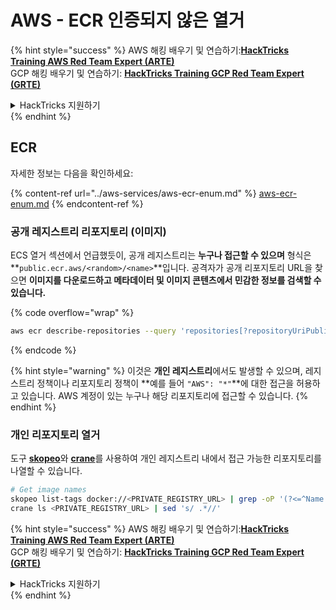 # AWS - ECR 인증되지 않은 열거

{% hint style="success" %}
AWS 해킹 배우기 및 연습하기:<img src="../../../.gitbook/assets/image (1).png" alt="" data-size="line">[**HackTricks Training AWS Red Team Expert (ARTE)**](https://training.hacktricks.xyz/courses/arte)<img src="../../../.gitbook/assets/image (1).png" alt="" data-size="line">\
GCP 해킹 배우기 및 연습하기: <img src="../../../.gitbook/assets/image (2).png" alt="" data-size="line">[**HackTricks Training GCP Red Team Expert (GRTE)**<img src="../../../.gitbook/assets/image (2).png" alt="" data-size="line">](https://training.hacktricks.xyz/courses/grte)

<details>

<summary>HackTricks 지원하기</summary>

* [**구독 계획**](https://github.com/sponsors/carlospolop) 확인하기!
* **💬 [**Discord 그룹**](https://discord.gg/hRep4RUj7f) 또는 [**텔레그램 그룹**](https://t.me/peass)에 참여하거나 **Twitter** 🐦 [**@hacktricks\_live**](https://twitter.com/hacktricks\_live)**를 팔로우하세요.**
* **[**HackTricks**](https://github.com/carlospolop/hacktricks) 및 [**HackTricks Cloud**](https://github.com/carlospolop/hacktricks-cloud) 깃허브 리포지토리에 PR을 제출하여 해킹 트릭을 공유하세요.**

</details>
{% endhint %}

## ECR

자세한 정보는 다음을 확인하세요:

{% content-ref url="../aws-services/aws-ecr-enum.md" %}
[aws-ecr-enum.md](../aws-services/aws-ecr-enum.md)
{% endcontent-ref %}

### 공개 레지스트리 리포지토리 (이미지)

ECS 열거 섹션에서 언급했듯이, 공개 레지스트리는 **누구나 접근할 수 있으며** 형식은 **`public.ecr.aws/<random>/<name>`**입니다. 공격자가 공개 리포지토리 URL을 찾으면 **이미지를 다운로드하고 메타데이터 및 이미지 콘텐츠에서 민감한 정보를 검색할 수 있습니다.**

{% code overflow="wrap" %}
```bash
aws ecr describe-repositories --query 'repositories[?repositoryUriPublic == `true`].repositoryName' --output text
```
{% endcode %}

{% hint style="warning" %}
이것은 **개인 레지스트리**에서도 발생할 수 있으며, 레지스트리 정책이나 리포지토리 정책이 **예를 들어 `"AWS": "*"`**에 대한 접근을 허용하고 있습니다. AWS 계정이 있는 누구나 해당 리포지토리에 접근할 수 있습니다.
{% endhint %}

### 개인 리포지토리 열거

도구 [**skopeo**](https://github.com/containers/skopeo)와 [**crane**](https://github.com/google/go-containerregistry/blob/main/cmd/crane/doc/crane.md)를 사용하여 개인 레지스트리 내에서 접근 가능한 리포지토리를 나열할 수 있습니다.
```bash
# Get image names
skopeo list-tags docker://<PRIVATE_REGISTRY_URL> | grep -oP '(?<=^Name: ).+'
crane ls <PRIVATE_REGISTRY_URL> | sed 's/ .*//'
```
{% hint style="success" %}
AWS 해킹 배우기 및 연습하기:<img src="../../../.gitbook/assets/image (1).png" alt="" data-size="line">[**HackTricks Training AWS Red Team Expert (ARTE)**](https://training.hacktricks.xyz/courses/arte)<img src="../../../.gitbook/assets/image (1).png" alt="" data-size="line">\
GCP 해킹 배우기 및 연습하기: <img src="../../../.gitbook/assets/image (2).png" alt="" data-size="line">[**HackTricks Training GCP Red Team Expert (GRTE)**<img src="../../../.gitbook/assets/image (2).png" alt="" data-size="line">](https://training.hacktricks.xyz/courses/grte)

<details>

<summary>HackTricks 지원하기</summary>

* [**구독 계획**](https://github.com/sponsors/carlospolop) 확인하기!
* **💬 [**Discord 그룹**](https://discord.gg/hRep4RUj7f) 또는 [**텔레그램 그룹**](https://t.me/peass)에 참여하거나 **Twitter** 🐦 [**@hacktricks\_live**](https://twitter.com/hacktricks\_live)**를 팔로우하세요.**
* **[**HackTricks**](https://github.com/carlospolop/hacktricks) 및 [**HackTricks Cloud**](https://github.com/carlospolop/hacktricks-cloud) 깃허브 리포지토리에 PR을 제출하여 해킹 트릭을 공유하세요.**

</details>
{% endhint %}
